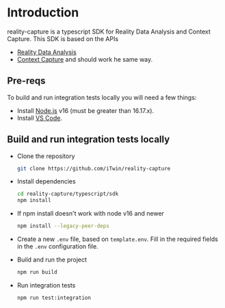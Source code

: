 # Introduction

reality-capture is a typescript SDK for Reality Data Analysis and Context Capture. This SDK is based on the APIs
- [Reality Data Analysis](https://developer.bentley.com/apis/realitydataanalysis/)
- [Context Capture](https://developer.bentley.com/apis/contextcapture/) 
and should work he same way.

## Pre-reqs

To build and run integration tests locally you will need a few things:

- Install [Node.js](https://nodejs.org/en/) v16 (must be greater than 16.17.x).
- Install [VS Code](https://code.visualstudio.com/).

## Build and run integration tests locally

- Clone the repository

  ```sh
  git clone https://github.com/iTwin/reality-capture
  ```

- Install dependencies

  ```sh
  cd reality-capture/typescript/sdk
  npm install
  ```
- If npm install doesn't work with node v16 and newer

  ```sh
  npm install --legacy-peer-deps
  ```

- Create a new `.env` file, based on `template.env`. Fill in the required fields in the `.env` configuration file.

- Build and run the project

  ```sh
  npm run build
  ```

- Run integration tests
  
  ```sh
  npm run test:integration
  ```

